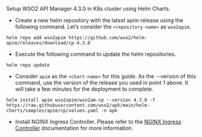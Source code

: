 
Setup WSO2 API Manager 4.3.0 in K8s cluster using Helm Charts.

- Create a new helm repository with the latest apim release using the following command. Let’s consider the `<repository-name>` as `wso2apim`.

`helm repo add wso2apim https://github.com/wso2/helm-apim/releases/download/cp-4.3.0`

- Execute the following command to update the helm repositories.

`helm repo update`

- Consider `apim` as the `<chart-name>` for this guide. As the --version of this command, use the version of the release you used in point 1 above. It will take a few minutes for the deployment to complete.

`helm install apim wso2apim/wso2am-cp --version 4.3.0 -f https://raw.githubusercontent.com/wso2/apk/main/helm-charts/samples/apim/cp/values.yaml -n apk`

- Install NGINX Ingress Controller. Please refer to the [NGINX Ingress Controller]({{https://kubernetes.github.io/ingress-nginx/deploy/#local-development-clusters}}) documentation for more information.
